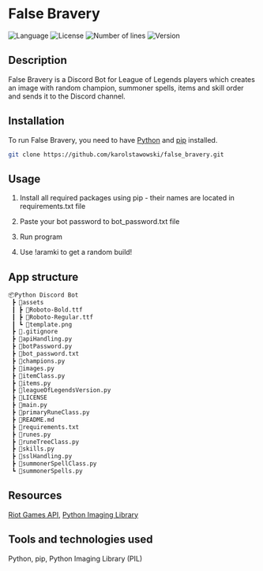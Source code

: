 # False Bravery

![Language](https://img.shields.io/badge/language-Python-3993fa)
![License](https://img.shields.io/github/license/karolstawowski/false_bravery?color=3993fa)
![Number of lines](https://img.shields.io/tokei/lines/github/karolstawowski/false_bravery?color=3993fa)
![Version](https://img.shields.io/badge/version-1.0.0.0-3993fa) <br>

## Description

False Bravery is a Discord Bot for League of Legends players which creates an image with random champion, summoner spells, items and skill order and sends it to the Discord channel.

## Installation

To run False Bravery, you need to have <a href="https://www.python.org/downloads/">Python</a> and <a href="https://pip.pypa.io/en/stable/cli/pip_install/">pip</a> installed.

```bash
git clone https://github.com/karolstawowski/false_bravery.git
```

## Usage

1. Install all required packages using pip - their names are located in requirements.txt file

2. Paste your bot password to bot_password.txt file

3. Run program

4. Use !aramki to get a random build!

## App structure

```bash
📦Python Discord Bot
 ┣ 📂assets
 ┃ ┣ 📜Roboto-Bold.ttf
 ┃ ┣ 📜Roboto-Regular.ttf
 ┃ ┗ 📜template.png
 ┣ 📜.gitignore
 ┣ 📜apiHandling.py
 ┣ 📜botPassword.py
 ┣ 📜bot_password.txt
 ┣ 📜champions.py
 ┣ 📜images.py
 ┣ 📜itemClass.py
 ┣ 📜items.py
 ┣ 📜leagueOfLegendsVersion.py
 ┣ 📜LICENSE
 ┣ 📜main.py
 ┣ 📜primaryRuneClass.py
 ┣ 📜README.md
 ┣ 📜requirements.txt
 ┣ 📜runes.py
 ┣ 📜runeTreeClass.py
 ┣ 📜skills.py
 ┣ 📜sslHandling.py
 ┣ 📜summonerSpellClass.py
 ┗ 📜summonerSpells.py
```

## Resources

<a href="https://developer.riotgames.com/docs/lol">Riot Games API</a>, <a href="https://pillow.readthedocs.io/en/stable/">Python Imaging Library</a>

## Tools and technologies used

Python, pip, Python Imaging Library (PIL)
